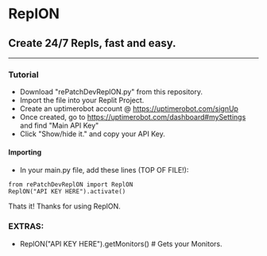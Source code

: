 # ReplON
## Create 24/7 Repls, fast and easy.
-----------------------------------
### Tutorial
- Download "rePatchDevReplON.py" from this repository.
- Import the file into your Replit Project.
- Create an uptimerobot account @ https://uptimerobot.com/signUp
- Once created, go to https://uptimerobot.com/dashboard#mySettings and find "Main API Key"
- Click "Show/hide it." and copy your API Key.

#### Importing
- In your main.py file, add these lines (TOP OF FILE!):
```
from rePatchDevReplON import ReplON
ReplON("API KEY HERE").activate()
```

Thats it! Thanks for using ReplON.

### EXTRAS:
- ReplON("API KEY HERE").getMonitors() # Gets your Monitors.
